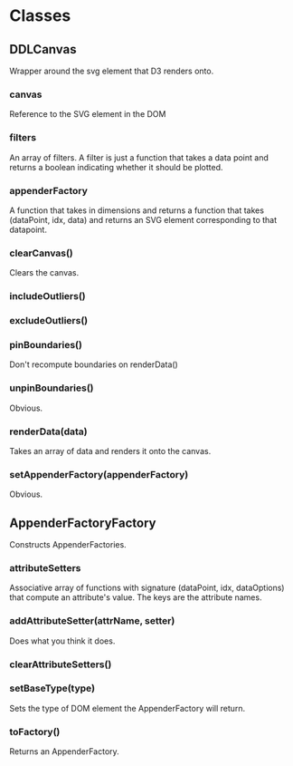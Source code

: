 # Classes

## DDLCanvas

Wrapper around the svg element that D3 renders onto.

### canvas

Reference to the SVG element in the DOM

### filters

An array of filters. A filter is just a function that takes a data point and returns a boolean indicating whether it should be plotted.

### appenderFactory

A function that takes in dimensions and returns a function that takes (dataPoint, idx, data) and returns an SVG element corresponding to that datapoint.

### clearCanvas()

Clears the canvas.

### includeOutliers()

### excludeOutliers()

### pinBoundaries()

Don't recompute boundaries on renderData()

### unpinBoundaries()

Obvious.

### renderData(data)

Takes an array of data and renders it onto the canvas.

### setAppenderFactory(appenderFactory)

Obvious.

## AppenderFactoryFactory

Constructs AppenderFactories.

### attributeSetters

Associative array of functions with signature (dataPoint, idx, dataOptions) that compute an attribute's value. The keys are the attribute names.

### addAttributeSetter(attrName, setter)

Does what you think it does.

### clearAttributeSetters()

### setBaseType(type)

Sets the type of DOM element the AppenderFactory will return.

### toFactory()

Returns an AppenderFactory.
